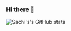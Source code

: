 ### Hi there 👋
![Sachi's's GitHub stats](https://github-readme-stats.vercel.app/api?username=kaleikautakaoka&theme=dark&show_icons=true)
<!--
**kaleikautakaoka/kaleikautakaoka** is a ✨ _special_ ✨ repository because its `README.md` (this file) appears on your GitHub profile.

Here are some ideas to get you started:

- 🔭 I’m currently working on ...
- 🌱 I’m currently learning ...
- 👯 I’m looking to collaborate on ...
- 🤔 I’m looking for help with ...
- 💬 Ask me about ...
- 📫 How to reach me: ...
- 😄 Pronouns: ...
- ⚡ Fun fact: ...
-->
